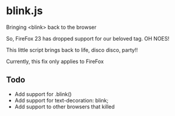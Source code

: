 blink.js
========

Bringing &lt;blink> back to the browser

So, FireFox 23 has dropped support for our beloved <blink> tag. OH NOES!

This little script brings <blink> back to life, disco disco, party!!

Currently, this fix only applies to FireFox

Todo
----
* Add support for .blink()
* Add support for text-decoration: blink;
* Add support to other browsers that killed <blink>
